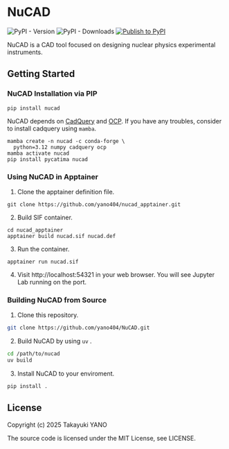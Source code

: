 # NuCAD

![PyPI - Version](https://img.shields.io/pypi/v/nucad)
![PyPI - Downloads](https://img.shields.io/pypi/dm/nucad)
[![Publish to PyPI](https://github.com/yano404/NuCAD/actions/workflows/pypi.yml/badge.svg)](https://github.com/yano404/NuCAD/actions/workflows/pypi.yml)

NuCAD is a CAD tool focused on designing nuclear physics experimental instruments.


## Getting Started

### NuCAD Installation via PIP

```
pip install nucad
```

NuCAD depends on [CadQuery](https://github.com/CadQuery/cadquery) and [OCP](https://github.com/CadQuery/OCP).
If you have any troubles, consider to install cadquery using `mamba`.

```
mamba create -n nucad -c conda-forge \
  python=3.12 numpy cadquery ocp
mamba activate nucad
pip install pycatima nucad
```

### Using NuCAD in Apptainer

1. Clone the apptainer definition file.
  ```
  git clone https://github.com/yano404/nucad_apptainer.git
  ```

2. Build SIF container.
  ```
  cd nucad_apptainer
  apptainer build nucad.sif nucad.def
  ```

3. Run the container.
  ```
  apptainer run nucad.sif
  ```

4. Visit http://localhost:54321 in your web browser.
   You will see Jupyter Lab running on the port.

### Building NuCAD from Source

1. Clone this repository.
  ```sh
  git clone https://github.com/yano404/NuCAD.git
  ```
2. Build NuCAD by using `uv` .
  ```sh
  cd /path/to/nucad
  uv build
  ```
3. Install NuCAD to your enviroment.
  ```sh
  pip install .
  ```


## License

Copyright (c) 2025 Takayuki YANO

The source code is licensed under the MIT License, see LICENSE.